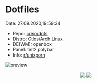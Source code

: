 # Dotfiles

Date: 27.09.2020,19:59:34

- Repo: [creio/dots](https://github.com/creio/dots)
- Distro: [Ctlos/Arch Linux](https://ctlos.github.io/)
- DE(WM): openbox
- Panel: tint2,polybar
- Info: [r/unixporn](https://www.reddit.com/r/unixporn/comments/cbf98s/xfwm_light/etf1549/)
<!-- - Demo video: [youtube.com](https://www.youtube.com/watch?v=EcEbV-CMGKU) -->
<!-- - Yt: [youtube.com](https://www.youtube.com/channel/UCPCp_ZnMKEwYdnA_YfOZrZg) -->

![preview](https://raw.githubusercontent.com/creio/dots/master/docs/screen/ob1.png)

<p align="center">
  <a href="https://github.com/creio/dots">
    <img align="center" src="https://github-readme-stats.vercel.app/api/pin/?username=creio&repo=dots&show_icons=true&include_all_commits=true&hide_border=true&theme=tokyonight&show_owner=true" />
  </a>
  <a href="https://github.com/creio">
    <img align="center" src="https://github-readme-stats.vercel.app/api?username=creio&show_icons=true&include_all_commits=true&hide_border=true&theme=tokyonight" />
  </a>
</p>
